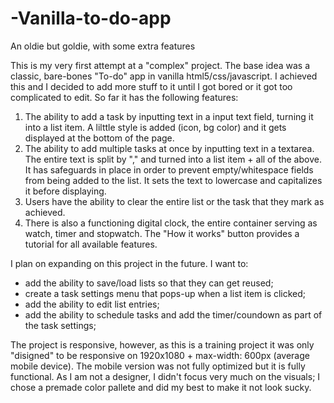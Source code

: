 # -Vanilla-to-do-app
An oldie but goldie, with some extra features


This is my very first attempt at a "complex" project. The base idea was a classic, bare-bones "To-do" app in vanilla html5/css/javascript. I achieved this and I decided to add more stuff to it until I got bored or it got too complicated to edit. So far it has the following features:

1. The ability to add a task by inputting text in a input text field, turning it into a list item. A lilttle style is added (icon, bg color) and it gets displayed at the bottom of the page.
2. The ability to add multiple tasks at once by inputting text in a textarea. The entire text is split by "," and turned into a list item + all of the above. It has safeguards in place in order to prevent empty/whitespace fields from being added to the list. It sets the text to lowercase and capitalizes it before displaying.
3. Users have the ability to clear the entire list or the task that they mark as achieved.
4. There is also a functioning digital clock, the entire container serving as watch, timer and stopwatch. The "How it works" button provides a tutorial for all available features.


I plan on expanding on this project in the future. I want to:
  - add the ability to save/load lists so that they can get reused;
  - create a task settings menu that pops-up when a list item is clicked;
  - add the ability to edit list entries;
  - add the ability to schedule tasks and add the timer/coundown as part of the task settings;

The project is responsive, however, as this is a training project it was only "disigned" to be responsive on 1920x1080 + max-width: 600px (average mobile device). The mobile version was not fully optimized but it is fully functional. As I am not a designer, I didn't focus very much on the visuals; I chose a premade color pallete and did my best to make it not look sucky.
